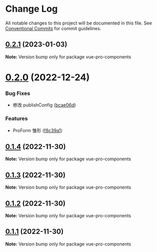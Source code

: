 # Change Log

All notable changes to this project will be documented in this file.
See [Conventional Commits](https://conventionalcommits.org) for commit guidelines.

## [0.2.1](https://github.com/cumt-robin/vue-pro-components/compare/vue-pro-components@0.2.0...vue-pro-components@0.2.1) (2023-01-03)

**Note:** Version bump only for package vue-pro-components

# [0.2.0](https://github.com/cumt-robin/vue-pro-components/compare/vue-pro-components@0.1.4...vue-pro-components@0.2.0) (2022-12-24)

### Bug Fixes

-   修改 publishConfig ([bcae06d](https://github.com/cumt-robin/vue-pro-components/commit/bcae06d05fc8c8f80426f232f4d70e99baef76fc))

### Features

-   ProForm 雏形 ([f8c39a1](https://github.com/cumt-robin/vue-pro-components/commit/f8c39a1c3e2d26036cd3a31d7fd8b3802d7b50da))

## [0.1.4](https://github.com/cumt-robin/vue-pro-components/compare/vue-pro-components@0.1.3...vue-pro-components@0.1.4) (2022-11-30)

**Note:** Version bump only for package vue-pro-components

## [0.1.3](https://github.com/cumt-robin/vue-pro-components/compare/vue-pro-components@0.1.2...vue-pro-components@0.1.3) (2022-11-30)

**Note:** Version bump only for package vue-pro-components

## [0.1.2](https://github.com/cumt-robin/vue-pro-components/compare/vue-pro-components@0.1.1...vue-pro-components@0.1.2) (2022-11-30)

**Note:** Version bump only for package vue-pro-components

## [0.1.1](https://github.com/cumt-robin/vue-pro-components/compare/vue-pro-components@0.1.0...vue-pro-components@0.1.1) (2022-11-30)

**Note:** Version bump only for package vue-pro-components
